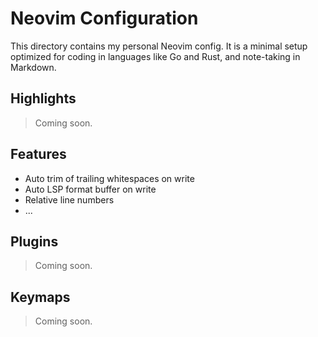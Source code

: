 # Neovim Configuration

This directory contains my personal Neovim config. It is a minimal setup
optimized for coding in languages like Go and Rust, and note-taking in Markdown.

## Highlights

> Coming soon.

## Features

- Auto trim of trailing whitespaces on write
- Auto LSP format buffer on write
- Relative line numbers
- ...

## Plugins

> Coming soon.

## Keymaps

> Coming soon.
